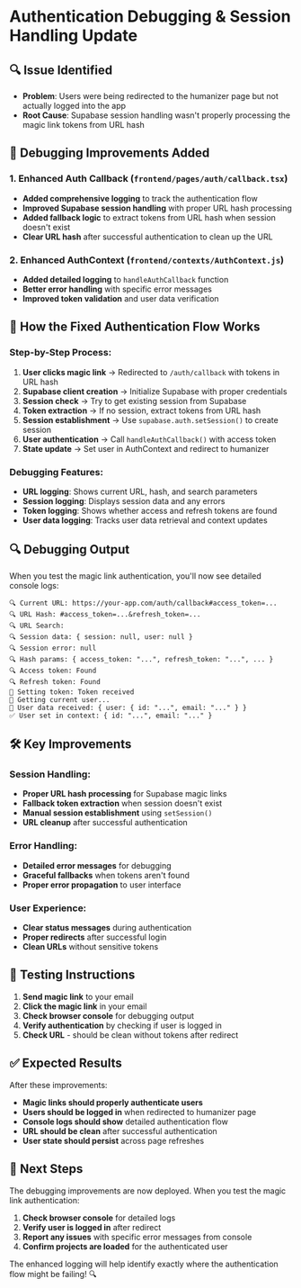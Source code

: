 # Authentication Debugging & Session Handling Update

## 🔍 **Issue Identified**
- **Problem**: Users were being redirected to the humanizer page but not actually logged into the app
- **Root Cause**: Supabase session handling wasn't properly processing the magic link tokens from URL hash

## 🔧 **Debugging Improvements Added**

### **1. Enhanced Auth Callback (`frontend/pages/auth/callback.tsx`)**
- **Added comprehensive logging** to track the authentication flow
- **Improved Supabase session handling** with proper URL hash processing
- **Added fallback logic** to extract tokens from URL hash when session doesn't exist
- **Clear URL hash** after successful authentication to clean up the URL

### **2. Enhanced AuthContext (`frontend/contexts/AuthContext.js`)**
- **Added detailed logging** to `handleAuthCallback` function
- **Better error handling** with specific error messages
- **Improved token validation** and user data verification

## 🚀 **How the Fixed Authentication Flow Works**

### **Step-by-Step Process:**
1. **User clicks magic link** → Redirected to `/auth/callback` with tokens in URL hash
2. **Supabase client creation** → Initialize Supabase with proper credentials
3. **Session check** → Try to get existing session from Supabase
4. **Token extraction** → If no session, extract tokens from URL hash
5. **Session establishment** → Use `supabase.auth.setSession()` to create session
6. **User authentication** → Call `handleAuthCallback()` with access token
7. **State update** → Set user in AuthContext and redirect to humanizer

### **Debugging Features:**
- **URL logging**: Shows current URL, hash, and search parameters
- **Session logging**: Displays session data and any errors
- **Token logging**: Shows whether access and refresh tokens are found
- **User data logging**: Tracks user data retrieval and context updates

## 🔍 **Debugging Output**

When you test the magic link authentication, you'll now see detailed console logs:

```
🔍 Current URL: https://your-app.com/auth/callback#access_token=...
🔍 URL Hash: #access_token=...&refresh_token=...
🔍 URL Search: 
🔍 Session data: { session: null, user: null }
🔍 Session error: null
🔍 Hash params: { access_token: "...", refresh_token: "...", ... }
🔍 Access token: Found
🔍 Refresh token: Found
🔐 Setting token: Token received
👤 Getting current user...
👤 User data received: { user: { id: "...", email: "..." } }
✅ User set in context: { id: "...", email: "..." }
```

## 🛠️ **Key Improvements**

### **Session Handling:**
- **Proper URL hash processing** for Supabase magic links
- **Fallback token extraction** when session doesn't exist
- **Manual session establishment** using `setSession()`
- **URL cleanup** after successful authentication

### **Error Handling:**
- **Detailed error messages** for debugging
- **Graceful fallbacks** when tokens aren't found
- **Proper error propagation** to user interface

### **User Experience:**
- **Clear status messages** during authentication
- **Proper redirects** after successful login
- **Clean URLs** without sensitive tokens

## 🧪 **Testing Instructions**

1. **Send magic link** to your email
2. **Click the magic link** in your email
3. **Check browser console** for debugging output
4. **Verify authentication** by checking if user is logged in
5. **Check URL** - should be clean without tokens after redirect

## ✅ **Expected Results**

After these improvements:
- **Magic links should properly authenticate users**
- **Users should be logged in** when redirected to humanizer page
- **Console logs should show** detailed authentication flow
- **URL should be clean** after successful authentication
- **User state should persist** across page refreshes

## 🎯 **Next Steps**

The debugging improvements are now deployed. When you test the magic link authentication:

1. **Check browser console** for detailed logs
2. **Verify user is logged in** after redirect
3. **Report any issues** with specific error messages from console
4. **Confirm projects are loaded** for the authenticated user

The enhanced logging will help identify exactly where the authentication flow might be failing! 🔍
